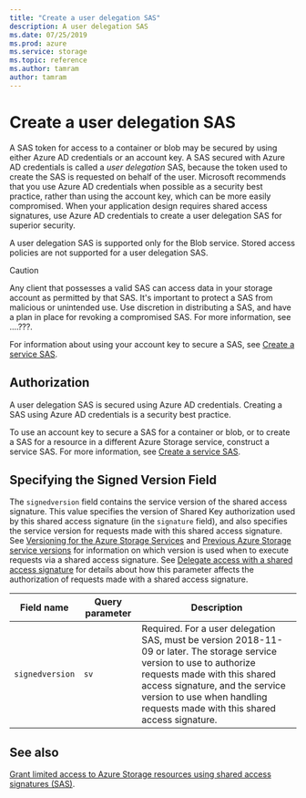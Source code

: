 ```yaml
---
title: "Create a user delegation SAS"
description: A user delegation SAS 
ms.date: 07/25/2019
ms.prod: azure
ms.service: storage
ms.topic: reference
ms.author: tamram
author: tamram
---
```


# Create a user delegation SAS

A SAS token for access to a container or blob may be secured by using either Azure AD credentials or an account key. A SAS secured with Azure AD credentials is called a *user delegation* SAS, because the token used to create the SAS is requested on behalf of the user. Microsoft recommends that you use Azure AD credentials when possible as a security best practice, rather than using the account key, which can be more easily compromised. When your application design requires shared access signatures, use Azure AD credentials to create a user delegation SAS for superior security.

A user delegation SAS is supported only for the Blob service. Stored access policies are not supported for a user delegation SAS.

> [!CAUTION]
> Any client that possesses a valid SAS can access data in your storage account as permitted by that SAS. It's important to protect a SAS from malicious or unintended use. Use discretion in distributing a SAS, and have a plan in place for revoking a compromised SAS. For more information, see ....???. 

For information about using your account key to secure a SAS, see [Create a service SAS](create-a-service-sas.md).

## Authorization

A user delegation SAS is secured using Azure AD credentials. Creating a SAS using Azure AD credentials is a security best practice.

To use an account key to secure a SAS for a container or blob, or to create a SAS for a resource in a different Azure Storage service, construct a service SAS. For more information, see [Create a service SAS](create-a-service-sas.md).

## Specifying the Signed Version Field

The `signedversion` field contains the service version of the shared access signature. This value specifies the version of Shared Key authorization used by this shared access signature (in the `signature` field), and also specifies the service version for requests made with this shared access signature. See [Versioning for the Azure Storage Services](Versioning-for-the-Azure-Storage-Services.md) and [Previous Azure Storage service versions](Azure-Storage-Services-Versions-2015-07-08-and-Earlier.md) for information on which version is used when to execute requests via a shared access signature. See [Delegate access with a shared access signature](delegate-access-with-a-shared-access-signature.md) for details about how this parameter affects the authorization of requests made with a shared access signature.
  
|Field name|Query parameter|Description|  
|----------------|---------------------|-----------------|  
|`signedversion`|`sv`|Required. For a user delegation SAS, must be version 2018-11-09 or later. The storage service version to use to authorize requests made with this shared access signature, and the service version to use when handling requests made with this shared access signature.|


## See also

[Grant limited access to Azure Storage resources using shared access signatures (SAS)](/azure/storage/common/storage-shared-access-signatures.md).
